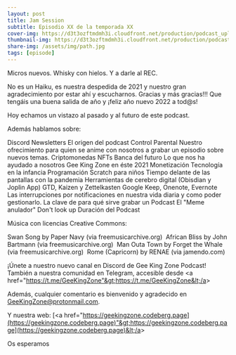 ```yaml
---
layout: post
title: Jam Session
subtitle: Episodio XX de la temporada XX
cover-img: https://d3t3ozftmdmh3i.cloudfront.net/production/podcast_uploaded_nologo400/14743809/14743809-1619370372653-eb16be7dd0aee.jpg
thumbnail-img: https://d3t3ozftmdmh3i.cloudfront.net/production/podcast_uploaded_nologo400/14743809/14743809-1619370372653-eb16be7dd0aee.jpg
share-img: /assets/img/path.jpg
tags: [episode]
---
```


Micros nuevos.
Whisky con hielos.
Y a darle al REC.

No es un Haiku, es nuestra despedida de 2021 y nuestro gran agradecimiento por estar ahí y escucharnos.
Gracias y más gracias!!!
Que tengáis una buena salida de año y ¡feliz año nuevo 2022 a tod@s!

Hoy echamos un vistazo al pasado y al futuro de este podcast.

Además hablamos sobre:

 Discord
 Newsletters
 El origen del podcast
 Control Parental
 Nuestro ofrecimiento para quien se anime con nosotros a grabar un episodio sobre nuevos temas.
 Criptomonedas
  NFTs
  Banca del futuro
  Lo que nos ha ayudado a nosotros Gee King Zone en éste 2021
  Monetización
  Tecnología en la infancia
  Programación Scratch para niños
  Tiempo delante de las pantallas con la pandemia
  Herramientas de cerebro digital (Obisdian y Joplin App)
  GTD, Kaizen y Zettelkasten
  Google Keep, Onenote, Evernote
  Las interrupciones por notificaciones en nuestra vida diaria y como poder gestionarlo.
  La clave de para qué sirve grabar un Podcast
  El "Meme anulador"
  Don't look up
  Duración del Podcast

Música con licencias Creative Commons:

  Swan Song by Paper Navy (via freemusicarchive.org) 
  African Bliss by John Bartmann (via freemusicarchive.org) 
  Man Outa Town by Forget the Whale (via freemusicarchive.org) 
  Rome (Capricorn) by RENAE (via jamendo.com)


¡Únete a nuestro nuevo canal en Discord de Gee King Zone Podcast!
También a nuestra comunidad en Telegram, accesible desde &lt;a href="https://t.me/GeeKingZone"&gt;https://t.me/GeeKingZone&lt;/a&gt;

Además, cualquier comentario es bienvenido y agradecido en [GeeKingZone@protonmail.com](mailto:GeeKingZone@protonmail.com).

Y nuestra web: [&lt;a href="https://geekingzone.codeberg.page](https://geekingzone.codeberg.page)"&gt;https://geekingzone.codeberg.page](https://geekingzone.codeberg.page)&lt;/a&gt;

Os esperamos
